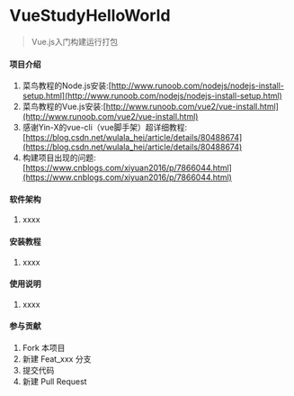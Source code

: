 # VueStudyHelloWorld

> Vue.js入门构建运行打包

#### 项目介绍

1. 菜鸟教程的Node.js安装:[http://www.runoob.com/nodejs/nodejs-install-setup.html](http://www.runoob.com/nodejs/nodejs-install-setup.html)
2. 菜鸟教程的Vue.js安装:[http://www.runoob.com/vue2/vue-install.html](http://www.runoob.com/vue2/vue-install.html)
3. 感谢Yin-X的vue-cli（vue脚手架）超详细教程:[https://blog.csdn.net/wulala_hei/article/details/80488674](https://blog.csdn.net/wulala_hei/article/details/80488674)
4. 构建项目出现的问题:[https://www.cnblogs.com/xiyuan2016/p/7866044.html](https://www.cnblogs.com/xiyuan2016/p/7866044.html)

#### 软件架构

1. xxxx

#### 安装教程

1. xxxx

#### 使用说明

1. xxxx

#### 参与贡献

1. Fork 本项目
2. 新建 Feat_xxx 分支
3. 提交代码
4. 新建 Pull Request

